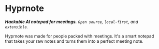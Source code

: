 <script setup>
    const cards = [
        {
            title: "Quickstart",
            url: "/quickstart",
            body: "No signup required. Get started in minutes."
        },
        {
            title: "Development",
            url: "/development/contributing",
            body: "Contribute to the project. We value every contribution."
        },
        {
            title: "Extensions",
            url: "/extensions",
            body: "Browse the list of extensions to see what's available."
        },
        {
            title: "Plugins",
            url: "/plugins",
            body: "Browse the list of plugins to see what's available."
        }
    ]
</script>

<h1 class="flex items-center gap-2 font-mono"><div class="i-heroicons-bolt-20-solid h-8 w-8 bg-yellow-500"></div> Hyprnote</h1>

_**Hackable AI notepad for meetings.** `Open source`, `local-first`, and `extensible`._

Hyprnote was made for people packed with meetings. It's a smart notepad that takes your raw notes and turns them into a perfect meeting note. 

<div class="grid grid-cols-2 gap-4 my-8">
  <Card v-for="card in cards" :key="card.title" :title="card.title" :url="card.url" :body="card.body"/>
</div>

